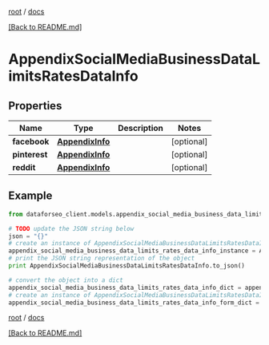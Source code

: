 [root](./../ "root") / [docs](./ "docs")

[[Back to README.md]](./../README.md "[Back to README.md]")

# AppendixSocialMediaBusinessDataLimitsRatesDataInfo

## Properties

Name | Type | Description | Notes
------------ | ------------- | ------------- | -------------
**facebook** | [**AppendixInfo**](AppendixInfo.md) |  | [optional]
**pinterest** | [**AppendixInfo**](AppendixInfo.md) |  | [optional]
**reddit** | [**AppendixInfo**](AppendixInfo.md) |  | [optional]

## Example

```python
from dataforseo_client.models.appendix_social_media_business_data_limits_rates_data_info import AppendixSocialMediaBusinessDataLimitsRatesDataInfo

# TODO update the JSON string below
json = "{}"
# create an instance of AppendixSocialMediaBusinessDataLimitsRatesDataInfo from a JSON string
appendix_social_media_business_data_limits_rates_data_info_instance = AppendixSocialMediaBusinessDataLimitsRatesDataInfo.from_json(json)
# print the JSON string representation of the object
print AppendixSocialMediaBusinessDataLimitsRatesDataInfo.to_json()

# convert the object into a dict
appendix_social_media_business_data_limits_rates_data_info_dict = appendix_social_media_business_data_limits_rates_data_info_instance.to_dict()
# create an instance of AppendixSocialMediaBusinessDataLimitsRatesDataInfo from a dict
appendix_social_media_business_data_limits_rates_data_info_form_dict = appendix_social_media_business_data_limits_rates_data_info.from_dict(appendix_social_media_business_data_limits_rates_data_info_dict)
```

  

[root](./../ "root") / [docs](./ "docs")

[[Back to README.md]](./../README.md "[Back to README.md]")